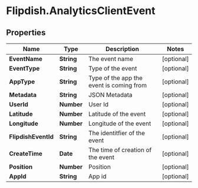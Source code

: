 # Flipdish.AnalyticsClientEvent

## Properties
Name | Type | Description | Notes
------------ | ------------- | ------------- | -------------
**EventName** | **String** | The event name | [optional] 
**EventType** | **String** | Type of the event | [optional] 
**AppType** | **String** | Type of the app the event is coming from | [optional] 
**Metadata** | **String** | JSON Metadata | [optional] 
**UserId** | **Number** | User Id | [optional] 
**Latitude** | **Number** | Latitude of the event | [optional] 
**Longitude** | **Number** | Longitude of the event | [optional] 
**FlipdishEventId** | **String** | The identitfier of the event | [optional] 
**CreateTime** | **Date** | The time of creation of the event | [optional] 
**Position** | **Number** | Position | [optional] 
**AppId** | **String** | App id | [optional] 


